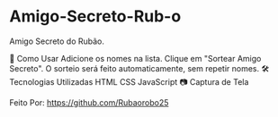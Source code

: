 # Amigo-Secreto-Rub-o
Amigo Secreto do Rubão.

📌 Como Usar
Adicione os nomes na lista.
Clique em "Sortear Amigo Secreto".
O sorteio será feito automaticamente, sem repetir nomes.
🛠️ Tecnologias Utilizadas
HTML
CSS
JavaScript
📷 Captura de Tela










Feito Por: https://github.com/Rubaorobo25

